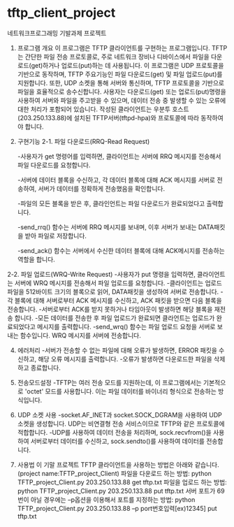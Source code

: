 # tftp_client_project
네트워크프로그래밍 기발과제 프로젝트


1. 프로그램 개요
이 프로그램은 TFTP 클라이언트를 구현하는 프로그램입니다. TFTP는 간단한 파일 전송 프로토콜로, 주로 네트워크 장비나 디바이스에서 파일을 다운로드(get)하거나 업로드(put)하는 데 사용됩니다. 이 프로그램은 UDP 프로토콜을 기반으로 동작하며, TFTP 주요기능인 파일 다운로드(get) 및 파일 업로드(put)를 지원합니다. 또한, UDP 소켓을 통해 서버와 통신하며, TFTP 프로토콜을 기반으로 파일을 효율적으로 송수신합니다. 사용자는 다운로드(get) 또는 업로드(put)명령을 사용하여 서버와 파일을 주고받을 수 있으며, 데이터 전송 중 발생할 수 있는 오류에 대한 처리가 포함되어 있습니다. 작성된 클라이언트는 우분투 호스트(203.250.133.88)에 설치된 TFTP서버(tftpd-hpa)와 프로토콜에 따라 동작하여야 합니다. 


2. 구현기능
  2-1. 파일 다운로드(RRQ-Read Request)

    -사용자가 get 명령어를 입력하면, 클라이언트는 서버에 RRQ 메시지를 전송해서 파일 다운로드를 요청합니다.

    -서버에 데이터 블록을 수신하고, 각 데이터 블록에 대해 ACK 메시지를 서버로 전송하여, 서버가 데이터를 정확하게 전송했음을 확인합니다.
   
    -파일의 모든 블록을 받은 후, 클라인언트는 파일 다운로드가 완료되었다고 출력합니다.
   
    -send_rrq() 함수는 서버에 RRQ 메시지를 보내며, 이후 서버가 보내는 DATA패킷을 받아 파일로 저장합니다.
   
    -send_ack() 함수는 서버에서 수신한 데이터 블록에 대해 ACK메시지를 전송하는 역할을 합니다.

  2-2. 파일 업로드(WRQ-Write Request)
   -사용자가 put 명령을 입력하면, 클라이언트는 서버에 WRQ 메시지를 전송해서 파일 업로드를 요청합니다.
   -클라이언트는 업로드 파일을 512바이트 크기의 블록으로 읽어, DATA패킷을 생성하여 서버로 전송합니다.
   -각 블록에 대해 서버로부터 ACK 메시지를 수신하고, ACK 패킷을 받으면 다음 블록을 전송합니다.
   -서버로부터 ACK를 받지 못하거나 타임아웃이 발생하면 해당 블록을 재전송 합니다.
   -모든 데이터를 전송한 후 파일 업로드가 완료되면 클라언트는 업로드가 완료되었다고 메시지를 출력합니다.
   -send_wrq() 함수는 파일 업로드 요청을 서버로 보내는 함수입니다. WRQ 메시지를 서버에 전송합니다.

  4. 에러처리
   -서버가 전송할 수 없는 파일에 대해 오류가 발생하면, ERROR 패킷을 수신하고, 해당 오류 메시지를 출력합니다. 
  -오류가 발생하면 다운로드한 파일을 삭제하고 종료합니다.

  5. 전송모드설정
   -TFTP는 여러 전송 모드를 지원하는데, 이 프로그램에서는 기본적으로 'octet' 모드를 사용합니다. 이는 파일 데이터를 바이너리 형식으로 전송하는 방식입니다.

  6. UDP 소켓 사용
   -socket.AF_INET과 socket.SOCK_DGRAM을 사용하여 UDP 소켓을 생성합니다. UDP는 비연결형 전송 서비스이므로 TFTP와 같은 프로토콜에 적합합니다.
   -UDP를 사용하여 데이터 전송을 처리하며, sock.recvfrom()을 사용하여 서버로부터 데이터를 수신하고, sock.sendto()를 사용하여 데이터를 전송합니다.





3. 사용법
이 기말 프로젝트 TFTP 클라이언트을 사용하는 방법은 아래와 같습니다.(project 
                                                     name:TFTP_project_Client)
파일을 다운로드 하는 방법:
python TFTP_project_Client.py 203.250.133.88 get tftp.txt
파일을 업로드 하는 방법:
python TFTP_project_Client.py 203.250.133.88 put tftp.txt
서버 포트가 69번이 아닐 경우에는 –p옵션을 이용해서 포트를 지정하는 방법:
python TFTP_project_Client.py 203.250.133.88 –p port번호입력[ex)12345] put 
tftp.txt
